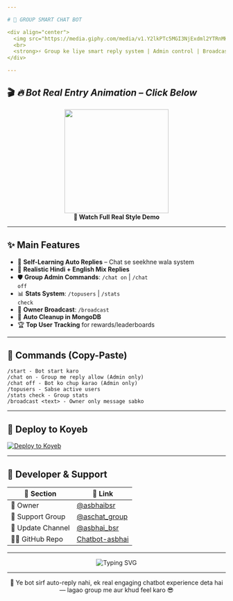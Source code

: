 ```yaml
---

# 🤖 GROUP SMART CHAT BOT

<div align="center">
  <img src="https://media.giphy.com/media/v1.Y2lkPTc5MGI3NjExdml2YTRnMHg0cDQzOHJ3Njk0NHdmYTVsOWdqYXZwZjRjYWh5d2txdCZlcD12MV9naWZzX3NlYXJjaCZjdD1n/Hj7eqz8DB3Lpu/giphy.gif" height="230" />
  <br>
  <strong>⚡ Group ke liye smart reply system | Admin control | Broadcast support</strong>
</div>

---
```


## 🎬 <b><i>🔥 Bot Real Entry Animation – Click Below</i></b>

<div align="center">
  <a href="https://t.me/asbhai_bsr/999">
    <img src="https://i.giphy.com/media/xT9IgzoKnwFNmISR8I/giphy.webp" height="240" />
  </a>
  <br>
  <b>🎥 Watch Full Real Style Demo</b>
</div>

---

## ✨ Main Features

* 🤖 <b>Self-Learning Auto Replies</b> – Chat se seekhne wala system
* 💬 <b>Realistic Hindi + English Mix Replies</b>
* 🛡️ <b>Group Admin Commands</b>: <code>/chat on</code> | <code>/chat off</code>
* 📊 <b>Stats System</b>: <code>/topusers</code> | <code>/stats check</code>
* 📢 <b>Owner Broadcast</b>: <code>/broadcast</code>
* 🧹 <b>Auto Cleanup in MongoDB</b>
* 🏆 <b>Top User Tracking</b> for rewards/leaderboards

---

## 📜 Commands (Copy-Paste)

```
/start - Bot start karo
/chat on - Group me reply allow (Admin only)
/chat off - Bot ko chup karao (Admin only)
/topusers - Sabse active users
/stats check - Group stats
/broadcast <text> - Owner only message sabko
```

---

## 🚀 Deploy to Koyeb

[![Deploy to Koyeb](https://www.koyeb.com/static/images/deploy/button.svg)](https://app.koyeb.com/deploy?name=chatbot-asbhai&repository=asbhaibsr%2FChatbot-asbhai&branch=main&run_command=python3+main.py&instance_type=free&regions=was&instances_min=0&autoscaling_sleep_idle_delay=300&env%5BAPI_HASH%5D=918e2aa94075a7d04717b371a21fb689&env%5BAPI_ID%5D=28762030&env%5BBOT_TOKEN%5D=8098449556%3AAAED8oT7U3lsPFwJxdxS-k0m27H3v9XC7EY&env%5BMONGO_URI_BUTTONS%5D=mongodb%2Bsrv%3A%2F%2Fed69yyr92n%3AkaY09k4z8zCjDSR3%40cluster0.6uhfmud.mongodb.net%2F%3FretryWrites%3Dtrue%26w%3Dmajority%26appName%3DCluster0&env%5BMONGO_URI_MESSAGES%5D=mongodb%2Bsrv%3A%2F%2Fjeriwo3420%3AsDz0ZevArtOnjpR0%40cluster0.yrfv26n.mongodb.net%2F%3FretryWrites%3Dtrue%26w%3Dmajority%26appName%3DCluster0&env%5BMONGO_URI_TRACKING%5D=mongodb%2Bsrv%3A%2F%2Fmockingbird07317%3ArTgIMbRuwlW7qMLq%40cluster0.4vlhect.mongodb.net%2F%3FretryWrites%3Dtrue%26w%3Dmajority%26appName%3DCluster0&env%5BOWNER_ID%5D=8019381468&ports=8080%3Bhttp%3B%2F&hc_protocol%5B8080%5D=tcp&hc_grace_period%5B8080%5D=5&hc_interval%5B8080%5D=30&hc_restart_limit%5B8080%5D=3&hc_timeout%5B8080%5D=5&hc_path%5B8080%5D=%2F&hc_method%5B8080%5D=get)

---

## 📁 Developer & Support

| 📌 Section        | 🔗 Link                                                           |
| ----------------- | ----------------------------------------------------------------- |
| 👤 Owner          | [@asbhaibsr](https://t.me/asbhaibsr)                              |
| 💬 Support Group  | [@aschat\_group](https://t.me/aschat_group)                       |
| 📢 Update Channel | [@asbhai\_bsr](https://t.me/asbhai_bsr)                           |
| 🧑‍💻 GitHub Repo | [Chatbot-asbhai](https://github.com/asbhaibsr/Chatbot-asbhai.git) |

---

<p align="center">
  <img src="https://readme-typing-svg.demolab.com?font=Fira+Code&size=22&pause=1000&color=F75C7E&center=true&vCenter=true&width=500&lines=👑+Professional+Bot+By+@asbhaibsr;💬+Stylish+Chat+System+For+Telegram;🔥+Loved+By+Many+Group+Owners" alt="Typing SVG" />
</p>

---

<p align="center">
  💬 Ye bot sirf auto-reply nahi, ek real engaging chatbot experience deta hai — lagao group me aur khud feel karo 😎
</p>
